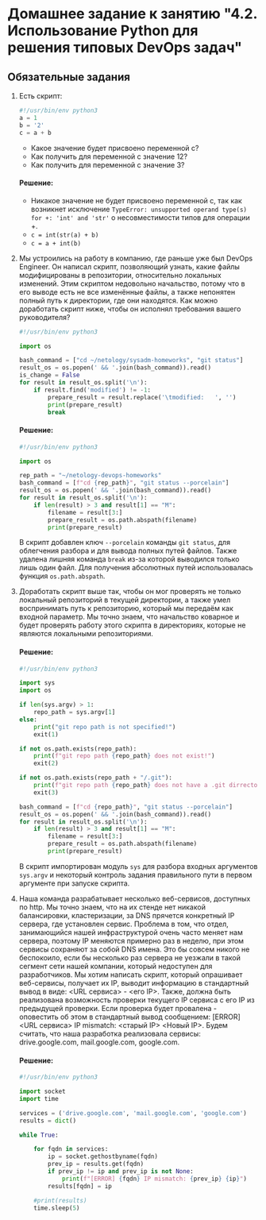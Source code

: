 # Домашнее задание к занятию "4.2. Использование Python для решения типовых DevOps задач"

## Обязательные задания

1. Есть скрипт:
	```python
	#!/usr/bin/env python3
	a = 1
	b = '2'
	c = a + b
	```
	* Какое значение будет присвоено переменной c?
	* Как получить для переменной c значение 12?
	* Как получить для переменной c значение 3?
     
    #### Решение:
    * Никакое значение не будет присвоено переменной c, так как возникнет исключение `TypeError: unsupported operand type(s) for +: 'int' and 'str'` о несовместимости типов для операции +.
    * `c = int(str(a) + b)`
    * `c = a + int(b)`
    
2. Мы устроились на работу в компанию, где раньше уже был DevOps Engineer. Он написал скрипт, позволяющий узнать, какие файлы модифицированы в репозитории, относительно локальных изменений. Этим скриптом недовольно начальство, потому что в его выводе есть не все изменённые файлы, а также непонятен полный путь к директории, где они находятся. Как можно доработать скрипт ниже, чтобы он исполнял требования вашего руководителя?

	```python
	#!/usr/bin/env python3

	import os

	bash_command = ["cd ~/netology/sysadm-homeworks", "git status"]
	result_os = os.popen(' && '.join(bash_command)).read()
	is_change = False
	for result in result_os.split('\n'):
		if result.find('modified') != -1:
			prepare_result = result.replace('\tmodified:   ', '')
			print(prepare_result)
			break

	```
     
    #### Решение:  
	```python
	#!/usr/bin/env python3

	import os
	
	rep_path = "~/netology-devops-homeworks"
	bash_command = [f"cd {rep_path}", "git status --porcelain"]
	result_os = os.popen(' && '.join(bash_command)).read()
	for result in result_os.split('\n'):
		if len(result) > 3 and result[1] == "M":
			filename = result[3:]
			prepare_result = os.path.abspath(filename)
			print(prepare_result)
    ``` 
    В скрипт добавлен ключ `--porcelain` команды `git status`, для облегчения разбора и для вывода полных путей файлов. Также удалена лишняя команда `break` из-за которой выводился только лишь один файл. Для получения абсолютных путей использовалась функция `os.path.abspath`.


3. Доработать скрипт выше так, чтобы он мог проверять не только локальный репозиторий в текущей директории, а также умел воспринимать путь к репозиторию, который мы передаём как входной параметр. Мы точно знаем, что начальство коварное и будет проверять работу этого скрипта в директориях, которые не являются локальными репозиториями.
    #### Решение:  
	```python
	#!/usr/bin/env python3

	import sys
	import os
	
	if len(sys.argv) > 1:
		repo_path = sys.argv[1]
	else:
		print("git repo path is not specified!")
		exit(1)
	
	if not os.path.exists(repo_path):
		print(f"git repo path {repo_path} does not exist!")
		exit(2)
	
	if not os.path.exists(repo_path + "/.git"):
		print(f"git repo path {repo_path} does not have a .git dirrectory!")
		exit(3)
	
	bash_command = [f"cd {repo_path}", "git status --porcelain"]
	result_os = os.popen(' && '.join(bash_command)).read()
	for result in result_os.split('\n'):
		if len(result) > 3 and result[1] == "M":
			filename = result[3:]
			prepare_result = os.path.abspath(filename)
			print(prepare_result)
    ```
    В скрипт импортирован модуль `sys` для разбора входных аргументов `sys.argv` и некоторый контроль задания правильного пути в первом аргументе при запуске скрипта. 
4. Наша команда разрабатывает несколько веб-сервисов, доступных по http. Мы точно знаем, что на их стенде нет никакой балансировки, кластеризации, за DNS прячется конкретный IP сервера, где установлен сервис. Проблема в том, что отдел, занимающийся нашей инфраструктурой очень часто меняет нам сервера, поэтому IP меняются примерно раз в неделю, при этом сервисы сохраняют за собой DNS имена. Это бы совсем никого не беспокоило, если бы несколько раз сервера не уезжали в такой сегмент сети нашей компании, который недоступен для разработчиков. Мы хотим написать скрипт, который опрашивает веб-сервисы, получает их IP, выводит информацию в стандартный вывод в виде: <URL сервиса> - <его IP>. Также, должна быть реализована возможность проверки текущего IP сервиса c его IP из предыдущей проверки. Если проверка будет провалена - оповестить об этом в стандартный вывод сообщением: [ERROR] <URL сервиса> IP mismatch: <старый IP> <Новый IP>. Будем считать, что наша разработка реализовала сервисы: drive.google.com, mail.google.com, google.com.
    #### Решение:  
	```python
	#!/usr/bin/env python3
	
	import socket
	import time
	
	services = ('drive.google.com', 'mail.google.com', 'google.com')
	results = dict()
	
	while True:
	
		for fqdn in services:
			ip = socket.gethostbyname(fqdn)
			prev_ip = results.get(fqdn)
			if prev_ip != ip and prev_ip is not None:
				print(f"[ERROR] {fqdn} IP mismatch: {prev_ip} {ip}")
			results[fqdn] = ip
	
		#print(results)
		time.sleep(5)
    ```